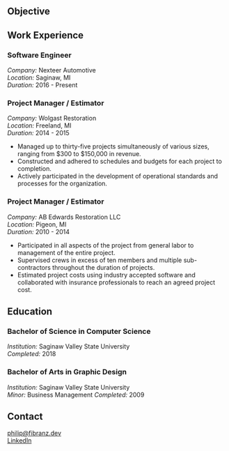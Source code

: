 ## Objective

## Work Experience

### Software Engineer

*Company:* Nexteer Automotive  
*Location:* Saginaw, MI  
*Duration:* 2016 - Present  

### Project Manager / Estimator

*Company:* Wolgast Restoration  
*Location:* Freeland, MI  
*Duration:* 2014 - 2015  

- Managed up to thirty-five projects simultaneously of various sizes, ranging from $300 to $150,000 in revenue.
- Constructed and adhered to schedules and budgets for each project to completion.
- Actively participated in the development of operational standards and processes for the organization. 

### Project Manager / Estimator

*Company:* AB Edwards Restoration LLC  
*Location:* Pigeon, MI  
*Duration:* 2010 - 2014  

- Participated in all aspects of the project from general labor to management of the entire project.
- Supervised crews in excess of ten members and multiple sub-contractors throughout the duration of projects.
- Estimated project costs using industry accepted software and collaborated with insurance professionals to reach an agreed project cost.


## Education

### Bachelor of Science in Computer Science

*Institution:* Saginaw Valley State University  
*Completed:* 2018  

### Bachelor of Arts in Graphic Design

*Institution:* Saginaw Valley State University  
*Minor:* Business Management
*Completed:* 2009  

## Contact

[philip@fibranz.dev](mailto:philip@fibranz.dev)  
[LinkedIn](https://linkedin.com/in/pfibranz)  
